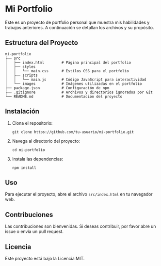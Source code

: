 # Mi Portfolio

Este es un proyecto de portfolio personal que muestra mis habilidades y trabajos anteriores. A continuación se detallan los archivos y su propósito.

## Estructura del Proyecto

```
mi-portfolio
├── src
│   ├── index.html        # Página principal del portfolio
│   ├── styles
│   │   └── main.css      # Estilos CSS para el portfolio
│   ├── scripts
│   │   └── main.js       # Código JavaScript para interactividad
│   └── images            # Imágenes utilizadas en el portfolio
├── package.json          # Configuración de npm
├── .gitignore            # Archivos y directorios ignorados por Git
└── README.md             # Documentación del proyecto
```

## Instalación

1. Clona el repositorio:
   ```
   git clone https://github.com/tu-usuario/mi-portfolio.git
   ```

2. Navega al directorio del proyecto:
   ```
   cd mi-portfolio
   ```

3. Instala las dependencias:
   ```
   npm install
   ```

## Uso

Para ejecutar el proyecto, abre el archivo `src/index.html` en tu navegador web. 

## Contribuciones

Las contribuciones son bienvenidas. Si deseas contribuir, por favor abre un issue o envía un pull request.

## Licencia

Este proyecto está bajo la Licencia MIT.